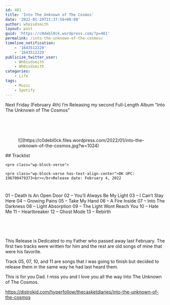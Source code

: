 ```yaml
---
id: 481
title: 'Into The Unknown of The Cosmos'
date: '2022-01-29T21:37:56+00:00'
author: whoisdsmith
layout: post
guid: 'https://c0debl0ck.wordpress.com/?p=481'
permalink: /into-the-unknown-of-the-cosmos/
timeline_notification:
    - '1643512229'
    - '1643512229'
publicize_twitter_user:
    - Wh0isdsmith
    - Wh0isdsmith
categories:
    - Life
tags:
    - Music
    - Spotify
---
```


Next Friday (February 4th) I’m Releasing my second Full-Length Album “Into The Unknown of The Cosmos”

<div aria-hidden="true" class="wp-block-spacer" style="height:50px;"></div><figure class="wp-block-image size-large">![](https://c0debl0ck.files.wordpress.com/2022/01/into-the-unknown-of-the-cosmos.jpg?w=1024)</figure>## Tracklist

```
<pre class="wp-block-verse">
```

```
<pre class="wp-block-verse has-text-align-center">DK UPC: 196700479373<br></br>Release date: February 4, 2022
```

<div aria-hidden="true" class="wp-block-spacer" style="height:25px;"></div>01 – Death Is An Open Door  
02 – You’ll Always Be My Light  
03 – I Can’t Stay Here  
04 – Growing Pains  
05 – Take My Hand  
06 – A Fire Inside  
07 – Into The Darkness  
08 – Light Absorption  
09 – The Light Wont Reach You  
10 – Hate Me  
11 – Heartbreaker  
12 – Ghost Mode  
13 – Rebirth

<div aria-hidden="true" class="wp-block-spacer" style="height:75px;"></div> This Release is Dedicated to my Father who passed away last February. The first two tracks were written for him and the rest are old songs of mine that were his favorite.

 Track 05, 07, 10, and 11 are songs that I was going to finish but decided to release them in the same way he had last heard them.

 This is for you Dad. I miss you and I love you all the way Into The Unknown of The Cosmos.

<https://distrokid.com/hyperfollow/thecasketdiaries/into-the-unknown-of-the-cosmos>